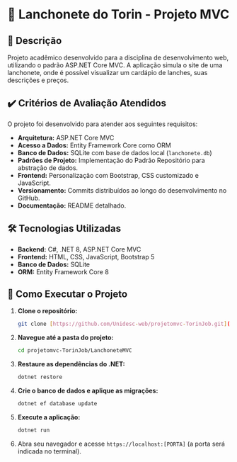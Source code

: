 # 🍔 Lanchonete do Torin - Projeto MVC

## 📝 Descrição
Projeto acadêmico desenvolvido para a disciplina de desenvolvimento web, utilizando o padrão ASP.NET Core MVC. A aplicação simula o site de uma lanchonete, onde é possível visualizar um cardápio de lanches, suas descrições e preços.

## ✔️ Critérios de Avaliação Atendidos
O projeto foi desenvolvido para atender aos seguintes requisitos:
- **Arquitetura:** ASP.NET Core MVC
- **Acesso a Dados:** Entity Framework Core como ORM
- **Banco de Dados:** SQLite com base de dados local (`lanchonete.db`)
- **Padrões de Projeto:** Implementação do Padrão Repositório para abstração de dados.
- **Frontend:** Personalização com Bootstrap, CSS customizado e JavaScript.
- **Versionamento:** Commits distribuídos ao longo do desenvolvimento no GitHub.
- **Documentação:** README detalhado.

## 🛠️ Tecnologias Utilizadas
- **Backend:** C#, .NET 8, ASP.NET Core MVC
- **Frontend:** HTML, CSS, JavaScript, Bootstrap 5
- **Banco de Dados:** SQLite
- **ORM:** Entity Framework Core 8

## 🚀 Como Executar o Projeto
1.  **Clone o repositório:**
    ```bash
    git clone [https://github.com/Unidesc-web/projetomvc-TorinJob.git](https://github.com/Unidesc-web/projetomvc-TorinJob.git)
    ```
2.  **Navegue até a pasta do projeto:**
    ```bash
    cd projetomvc-TorinJob/LanchoneteMVC
    ```
3.  **Restaure as dependências do .NET:**
    ```bash
    dotnet restore
    ```
4.  **Crie o banco de dados e aplique as migrações:**
    ```bash
    dotnet ef database update
    ```
5.  **Execute a aplicação:**
    ```bash
    dotnet run
    ```
6.  Abra seu navegador e acesse `https://localhost:[PORTA]` (a porta será indicada no terminal).
